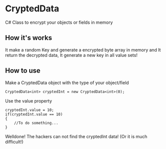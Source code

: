 # CryptedData
C# Class to encrypt your objects or fields in memory

## How it's works
It make a random Key and generate a encrypted byte array in memory and It return the decrypted data, It generate a new key in all value sets!

## How to use
Make a CryptedData object with the type of your object/field

    CryptedData<int> cryptedInt = new CryptedData<int>(0);

Use the value property

    cryptedInt.value = 10;
    if(cryptedInt.value == 10)
    {
        //To do something...
    }

Welldone! The hackers can not find the cryptedInt data! (Or it is much difficult!)
